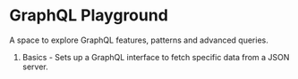 # GraphQL Playground
A space to explore GraphQL features, patterns and advanced queries.

1. Basics - Sets up a GraphQL interface to fetch specific data from a JSON server.